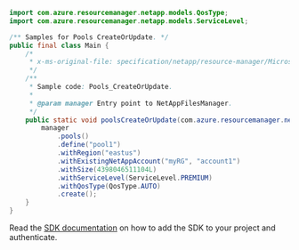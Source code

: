 ```java
import com.azure.resourcemanager.netapp.models.QosType;
import com.azure.resourcemanager.netapp.models.ServiceLevel;

/** Samples for Pools CreateOrUpdate. */
public final class Main {
    /*
     * x-ms-original-file: specification/netapp/resource-manager/Microsoft.NetApp/stable/2021-10-01/examples/Pools_CreateOrUpdate.json
     */
    /**
     * Sample code: Pools_CreateOrUpdate.
     *
     * @param manager Entry point to NetAppFilesManager.
     */
    public static void poolsCreateOrUpdate(com.azure.resourcemanager.netapp.NetAppFilesManager manager) {
        manager
            .pools()
            .define("pool1")
            .withRegion("eastus")
            .withExistingNetAppAccount("myRG", "account1")
            .withSize(4398046511104L)
            .withServiceLevel(ServiceLevel.PREMIUM)
            .withQosType(QosType.AUTO)
            .create();
    }
}
```

Read the [SDK documentation](https://github.com/Azure/azure-sdk-for-java/blob/azure-resourcemanager-netapp_1.0.0-beta.8/sdk/netapp/azure-resourcemanager-netapp/README.md) on how to add the SDK to your project and authenticate.
